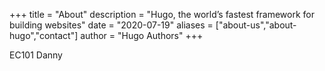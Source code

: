 +++
title = "About"
description = "Hugo, the world’s fastest framework for building websites"
date = "2020-07-19"
aliases = ["about-us","about-hugo","contact"]
author = "Hugo Authors"
+++


EC101 Danny

